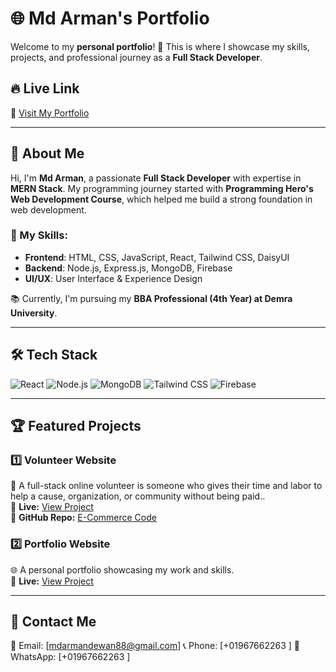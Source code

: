 # 🌐 Md Arman's Portfolio

Welcome to my **personal portfolio**! 🚀 This is where I showcase my skills, projects, and professional journey as a **Full Stack Developer**.  

## 🔥 Live Link 
🔗 [Visit My Portfolio](https://armandewan.onrender.com/)  

---

## 📌 About Me

Hi, I'm **Md Arman**, a passionate **Full Stack Developer** with expertise in **MERN Stack**. My programming journey started with **Programming Hero's Web Development Course**, which helped me build a strong foundation in web development.  

### 🎯 My Skills:  
- **Frontend**: HTML, CSS, JavaScript, React, Tailwind CSS, DaisyUI  
- **Backend**: Node.js, Express.js, MongoDB, Firebase  
- **UI/UX**: User Interface & Experience Design  

📚 Currently, I'm pursuing my **BBA Professional (4th Year) at Demra University**.  

---

## 🛠 Tech Stack  
![React](https://img.shields.io/badge/React-20232A?style=for-the-badge&logo=react&logoColor=61DAFB)
![Node.js](https://img.shields.io/badge/Node.js-43853D?style=for-the-badge&logo=node.js&logoColor=white)
![MongoDB](https://img.shields.io/badge/MongoDB-4EA94B?style=for-the-badge&logo=mongodb&logoColor=white)
![Tailwind CSS](https://img.shields.io/badge/Tailwind_CSS-38B2AC?style=for-the-badge&logo=tailwind-css&logoColor=white)
![Firebase](https://img.shields.io/badge/Firebase-FFCA28?style=for-the-badge&logo=firebase&logoColor=black)

---

## 🏆 Featured Projects  

### **1️⃣ Volunteer Website**  
🛒 A full-stack online volunteer is someone who gives their time and labor to help a cause, organization, or community without being paid..  
🔗 **Live:** [View Project](https://volunteer-client.onrender.com/)  
📂 **GitHub Repo:** [E-Commerce Code](https://github.com/programming-hero-web-course2/b10a11-client-side-armandewan)

### **2️⃣ Portfolio Website**  
🌐 A personal portfolio showcasing my work and skills.  
🔗 **Live:** [View Project](https://armandewan.onrender.com/)  

---

## 📩 Contact Me  
📧 Email: [mdarmandewan88@gmail.com]
📞 Phone: [+01967662263 ]
💬 WhatsApp: [+01967662263 ]




